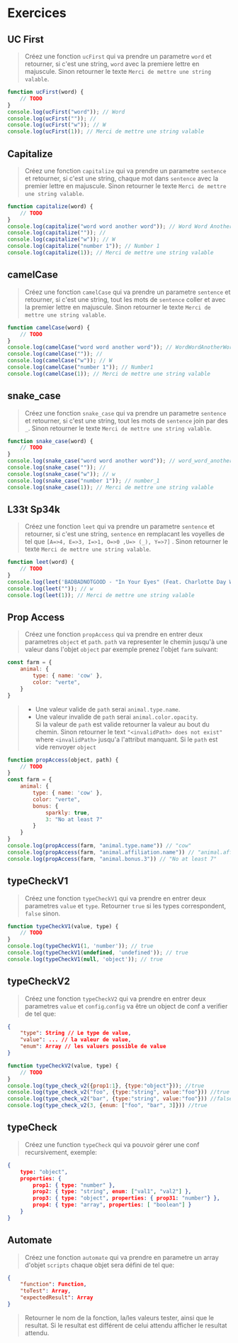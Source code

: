 # Exercices 

## UC First
> Créez une fonction `ucFirst` qui va prendre un parametre `word` et retourner, si c'est une string, `word` avec la premiere lettre en majuscule. Sinon retourner le texte `Merci de mettre une string valable`.
```js
function ucFirst(word) {
    // TODO
}
console.log(ucFirst("word")); // Word
console.log(ucFirst("")); // 
console.log(ucFirst("w")); // W 
console.log(ucFirst(1)); // Merci de mettre une string valable
```

## Capitalize
> Créez une fonction `capitalize` qui va prendre un parametre `sentence` et retourner, si c'est une string, chaque mot dans `sentence` avec la premier lettre en majuscule. Sinon retourner le texte `Merci de mettre une string valable`.
```js
function capitalize(word) {
    // TODO
}
console.log(capitalize("word word another word")); // Word Word Another Word
console.log(capitalize("")); // 
console.log(capitalize("w")); // W
console.log(capitalize("number 1")); // Number 1
console.log(capitalize(1)); // Merci de mettre une string valable
```
## camelCase
> Créez une fonction `camelCase` qui va prendre un parametre `sentence` et retourner, si c'est une string, tout les mots de `sentence` coller et avec la premier lettre en majuscule. Sinon retourner le texte `Merci de mettre une string valable`.
```js
function camelCase(word) {
    // TODO
}
console.log(camelCase("word word another word")); // WordWordAnotherWord
console.log(camelCase("")); // 
console.log(camelCase("w")); // W
console.log(camelCase("number 1")); // Number1
console.log(camelCase(1)); // Merci de mettre une string valable
```
## snake_case
> Créez une fonction `snake_case` qui va prendre un parametre `sentence` et retourner, si c'est une string, tout les mots de `sentence` join par des `_`. Sinon retourner le texte `Merci de mettre une string valable`.
```js
function snake_case(word) {
    // TODO
}
console.log(snake_case("word word another word")); // word_word_another_word
console.log(snake_case("")); // 
console.log(snake_case("w")); // w
console.log(snake_case("number 1")); // number_1
console.log(snake_case(1)); // Merci de mettre une string valable
```
## L33t Sp34k
> Créez une fonction `leet` qui va prendre un parametre `sentence` et retourner, si c'est une string, `sentence` en remplacant les voyelles de tel que `[A=>4, E=>3, I=>1, O=>0 ,U=> (_), Y=>7]`
. Sinon retourner le texte `Merci de mettre une string valable`.
```js
function leet(word) {
    // TODO
}
console.log(leet('BADBADNOTGOOD - "In Your Eyes" (Feat. Charlotte Day Wilson)')); // B4DB4DN0TG00D - "1N 70(_)R 373S" (F34T. CH4RL0TT3 D47 W1LS0N)
console.log(leet("")); // w
console.log(leet(1)); // Merci de mettre une string valable
```
## Prop Access
> Créez une fonction `propAccess` qui va prendre en entrer deux parametres `object` et `path`. `path` va representer le chemin jusqu'à une valeur dans l'objet `object` par exemple prenez l'objet `farm` suivant:
```js
const farm = {
    animal: {
        type: { name: 'cow' },
        color: "verte",
    }
}
```
> - Une valeur valide de `path` serai `animal.type.name`. 
> - Une valeur invalide de `path` serai `animal.color.opacity`.\
 Si la valeur de `path` est valide retourner la valeur au bout du chemin. Sinon retourner le text `"<invalidPath> does not exist"` where `<invalidPath>` jusqu'a l'attribut manquant. Si le `path` est vide renvoyer `object`
```js
function propAccess(object, path) {
    // TODO
}
const farm = {
    animal: {
        type: { name: 'cow' },
        color: "verte",
        bonus: {
            sparkly: true,
            3: "No at least 7"
        }
    }
}
console.log(propAccess(farm, "animal.type.name")) // "cow" 
console.log(propAccess(farm, "animal.affiliation.name")) // "animal.affiliation does not exist" 
console.log(propAccess(farm, "animal.bonus.3")) // "No at least 7" 

```

## typeCheckV1
> Créez une fonction `typeCheckV1` qui va prendre en entrer deux parametres `value` et `type`. Retourner `true` si les types correspondent, `false` sinon.
```js
function typeCheckV1(value, type) {
    // TODO
}
console.log(typeCheckV1(1, 'number')); // true
console.log(typeCheckV1(undefined, 'undefined')); // true
console.log(typeCheckV1(null, 'object')); // true
```

## typeCheckV2
> Créez une fonction `typeCheckV2` qui va prendre en entrer deux parametres `value` et `config`.`config` va être un object de conf a verifier de tel que:
```json
{
    "type": String // Le type de value,
    "value": ... // la valeur de value,
    "enum": Array // les valuers possible de value
}
```
```js
function typeCheckV2(value, type) {
    // TODO
}
console.log(type_check_v2({prop1:1}, {type:"object"})); //true
console.log(type_check_v2("foo", {type:"string", value:"foo"})) //true
console.log(type_check_v2("bar", {type:"string", value:"foo"})) //false
console.log(type_check_v2(3, {enum: ["foo", "bar", 3]})) //true

```

## typeCheck
> Créez une function `typeCheck` qui va pouvoir gérer une conf recursivement, exemple:
```json
{
    type: "object",
    properties: {
        prop1: { type: "number" },
        prop2: { type: "string", enum: ["val1", "val2"] },
        prop3: { type: "object", properties: { prop31: "number"} },   
        prop4: { type: "array", properties: [ "boolean"] }
    }
}
```

## Automate
> Créez une fonction `automate` qui va prendre en parametre un array d'objet `scripts` chaque objet sera défini de tel que:
```json
{
    "function": Function,
    "toTest": Array,
    "expectedResult": Array
}
```
> Retourner le nom de la fonction, la/les valeurs tester, ainsi que le resultat. Si le resultat est différent de celui attendu afficher le resultat attendu.